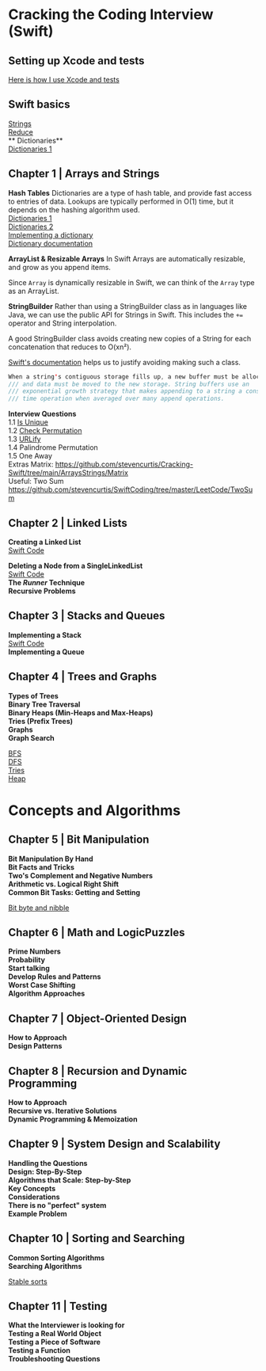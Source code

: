 # Cracking the Coding Interview (Swift)

## Setting up Xcode and tests 
[Here is how I use Xcode and tests](https://github.com/stevencurtis/Cracking-Swift/tree/main/Setup/README.md)

## Swift basics
[Strings](https://github.com/stevencurtis/Cracking-Swift/tree/main/Basics/Strings/README.md)<br>
[Reduce](https://github.com/stevencurtis/Cracking-Swift/tree/main/Basics/Reduce/README.md)<br>
** Dictionaries**<br>
[Dictionaries 1](https://github.com/stevencurtis/Cracking-Swift/tree/main/Basics/Dictionaries/README.md)<br>

## Chapter 1 | Arrays and Strings
**Hash Tables**
Dictionaries are a type of hash table, and provide fast access to entries of data.
Lookups are typically performed in O(1) time, but it depends on the hashing algorithm used.<br>
[Dictionaries 1](https://stevenpcurtis.medium.com/dictionary-in-swift-52b14d6cfa93)<br>
[Dictionaries 2](https://stevenpcurtis.medium.com/pass-the-swift-code-review-dictionary-edition-25191edb3ff6)<br>
[Implementing a dictionary](https://stevenpcurtis.medium.com/implement-a-dictionary-in-swift-5e06052aa120)<br>
[Dictionary documentation](https://developer.apple.com/documentation/swift/dictionary)<br>

**ArrayList & Resizable Arrays**
In Swift Arrays are automatically resizable, and grow as you append items.

Since `Array` is dynamically resizable in Swift, we can think of the `Array` type as an ArrayList.

**StringBuilder**
Rather than using a StringBuilder class as in languages like Java, we can use the public API for Strings in Swift. This includes the `+=` operator and String interpolation.

A good StringBuilder class avoids creating new copies of a String for each concatenation that reduces to O(xn²).

[Swift's documentation](https://github.com/apple/swift/blob/main/stdlib/public/core/String.swift) helps us to justify avoiding making such a class. 

```swift
When a string's contiguous storage fills up, a new buffer must be allocated
/// and data must be moved to the new storage. String buffers use an
/// exponential growth strategy that makes appending to a string a constant
/// time operation when averaged over many append operations.
```

**Interview Questions**<br>
1.1 [Is Unique](https://github.com/stevencurtis/Cracking-Swift/tree/main/ArraysStrings/IsUnique)<br>
1.2 [Check Permutation](https://github.com/stevencurtis/Cracking-Swift/tree/main/ArraysStrings/CheckPermutation)<br>
1.3 [URLify](https://github.com/stevencurtis/Cracking-Swift/tree/main/ArraysStrings/URLify)<br>
1.4 Palindrome Permutation<br>
1.5 One Away<br>
Extras
Matrix: https://github.com/stevencurtis/Cracking-Swift/tree/main/ArraysStrings/Matrix <br>
Useful:
Two Sum https://github.com/stevencurtis/SwiftCoding/tree/master/LeetCode/TwoSum <br>

## Chapter 2 | Linked Lists
**Creating a Linked List**<br>
[Swift Code](https://stevenpcurtis.medium.com/linked-lists-and-ll-algorithms-in-swift-8f8788834fce)<br>

**Deleting a Node from a SingleLinkedList**<br>
[Swift Code](https://stevenpcurtis.medium.com/linked-lists-and-ll-algorithms-in-swift-8f8788834fce)<br>
**The *Runner* Technique**<br>
**Recursive Problems**<br>

## Chapter 3 | Stacks and Queues
**Implementing a Stack**<br>
[Swift Code](https://betterprogramming.pub/generics-in-swift-aa111f1c549)<br>
**Implementing a Queue**<br>

## Chapter 4 | Trees and Graphs
**Types of Trees**<br>
**Binary Tree Traversal**<br>
**Binary Heaps (Min-Heaps and Max-Heaps)**<br>
**Tries (Prefix Trees)**<br>
**Graphs**<br>
**Graph Search**<br>

[BFS](https://betterprogramming.pub/swift-using-bfs-for-leetcode-problems-82696faf58d8)<br>
[DFS](https://github.com/stevencurtis/SwiftCoding/tree/master/LeetCode/SwiftUsingDFSforLeetCodeProblems)<br>
[Tries](https://github.com/stevencurtis/SwiftCoding/tree/master/Theory/Trie)<br>
[Heap](https://medium.com/swift-coding/heaps-in-swift-4bf1091dcdd9)<br>

# Concepts and Algorithms
## Chapter 5 | Bit Manipulation
**Bit Manipulation By Hand**<br>
**Bit Facts and Tricks**<br>
**Two's Complement and Negative Numbers**<br>
**Arithmetic vs. Logical Right Shift**<br>
**Common Bit Tasks: Getting and Setting**<br>

[Bit byte and nibble](https://medium.com/swlh/swift-bit-byte-and-nibble-6d34fbf2ee78)<br>

## Chapter 6 | Math and LogicPuzzles
**Prime Numbers**<br>
**Probability**<br>
**Start talking**<br>
**Develop Rules and Patterns**<br>
**Worst Case Shifting**<br>
**Algorithm Approaches**<br>

## Chapter 7 | Object-Oriented Design
**How to Approach**<br>
**Design Patterns**<br>

## Chapter 8 | Recursion and Dynamic Programming
**How to Approach**<br>
**Recursive vs. Iterative Solutions**<br>
**Dynamic Programming & Memoization**<br>

## Chapter 9 | System Design and Scalability
**Handling the Questions**<br>
**Design: Step-By-Step**<br>
**Algorithms that Scale: Step-by-Step**<br>
**Key Concepts**<br>
**Considerations**<br>
**There is no "perfect" system**<br>
**Example Problem**<br>

## Chapter 10 | Sorting and Searching
**Common Sorting Algorithms**<br>
**Searching Algorithms**<br>

[Stable sorts](https://stevenpcurtis.medium.com/stable-sorts-75296ec1ce92)<br>

## Chapter 11 | Testing
**What the Interviewer is looking for**<br>
**Testing a Real World Object**<br>
**Testing a Piece of Software**<br>
**Testing a Function**<br>
**Troubleshooting Questions**<br>
